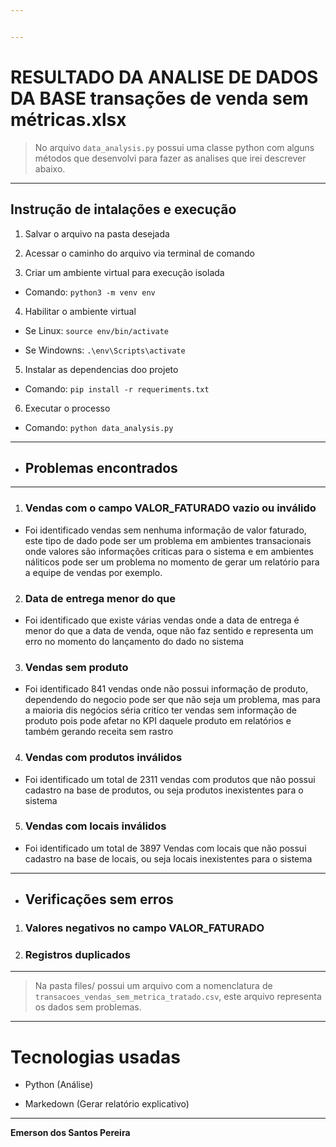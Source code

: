 ```yaml
---


---
```


<h1 id="resultado-da-analise-de-dados-da-base-transações-de-venda-sem-métricas.xlsx">RESULTADO DA ANALISE DE DADOS DA BASE transações de venda sem métricas.xlsx</h1>
<blockquote>
<p>No arquivo <code>data_analysis.py</code> possui uma classe python com alguns métodos que desenvolvi para fazer as analises que irei descrever abaixo.</p>
</blockquote>
<hr>
<h2 id="instrução-de-intalações-e-execução">Instrução de intalações e execução</h2>
<ol>
<li>
<p>Salvar o arquivo na pasta desejada</p>
</li>
<li>
<p>Acessar o caminho do arquivo via terminal de comando</p>
</li>
<li>
<p>Criar um ambiente virtual para execução isolada</p>
</li>
</ol>
<ul>
<li>Comando: <code>python3 -m venv env</code></li>
</ul>
<ol start="4">
<li>Habilitar o ambiente virtual</li>
</ol>
<ul>
<li>
<p>Se Linux: <code>source env/bin/activate</code></p>
</li>
<li>
<p>Se Windowns: <code>.\env\Scripts\activate</code></p>
</li>
</ul>
<ol start="5">
<li>Instalar as dependencias doo projeto</li>
</ol>
<ul>
<li>Comando: <code>pip install -r requeriments.txt</code></li>
</ul>
<ol start="6">
<li>Executar o processo</li>
</ol>
<ul>
<li>Comando: <code>python data_analysis.py</code></li>
</ul>
<hr>
<ul>
<li>
<h2 id="problemas-encontrados">Problemas encontrados</h2>
</li>
</ul>
<hr>
<ol>
<li>
<h3 id="vendas-com-o-campo-valor_faturado-vazio-ou-inválido">Vendas com o campo VALOR_FATURADO vazio ou inválido</h3>
</li>
</ol>
<ul>
<li>Foi identificado vendas sem nenhuma informação de valor faturado, este tipo de dado pode ser um problema em ambientes transacionais onde valores são informações criticas para o sistema e em ambientes náliticos pode ser um problema no momento de gerar um relatório para a equipe de vendas por exemplo.</li>
</ul>
<ol start="2">
<li>
<h3 id="data-de-entrega-menor-do-que">Data de entrega menor do que</h3>
</li>
</ol>
<ul>
<li>Foi identificado que existe várias vendas onde a data de entrega é menor do que a data de venda, oque não faz sentido e representa um erro no momento do lançamento do dado no sistema</li>
</ul>
<ol start="3">
<li>
<h3 id="vendas-sem-produto">Vendas sem produto</h3>
</li>
</ol>
<ul>
<li>Foi identificado 841 vendas onde não possui informação de produto, dependendo do negocio pode ser que não seja um problema, mas para a maioria dis negócios séria critíco ter vendas sem informação de produto pois pode afetar no KPI daquele produto em relatórios e também gerando receita sem rastro</li>
</ul>
<ol start="4">
<li>
<h3 id="vendas-com-produtos-inválidos">Vendas com produtos inválidos</h3>
</li>
</ol>
<ul>
<li>Foi identificado um total de 2311 vendas com produtos que não possui cadastro na base de produtos, ou seja produtos inexistentes para o sistema</li>
</ul>
<ol start="5">
<li>
<h3 id="vendas-com-locais-inválidos">Vendas com locais inválidos</h3>
</li>
</ol>
<ul>
<li>Foi identificado um total de 3897 Vendas com locais que não possui cadastro na base de locais, ou seja locais inexistentes para o sistema</li>
</ul>
<hr>
<ul>
<li>
<h2 id="verificações-sem-erros">Verificações sem erros</h2>
</li>
</ul>
<ol>
<li>
<h3 id="valores-negativos-no-campo-valor_faturado">Valores negativos no campo VALOR_FATURADO</h3>
</li>
<li>
<h3 id="registros-duplicados">Registros duplicados</h3>
</li>
</ol>
<hr>
<blockquote>
<p>Na pasta files/ possui um arquivo com a nomenclatura de <code>transacoes_vendas_sem_metrica_tratado.csv</code>, este arquivo representa os dados sem problemas.</p>
</blockquote>
<hr>
<h1 id="tecnologias-usadas">Tecnologias usadas</h1>
<ul>
<li>
<p>Python (Análise)</p>
</li>
<li>
<p>Markedown (Gerar relatório explicativo)</p>
</li>
</ul>
<hr>
<p><strong>Emerson dos Santos Pereira</strong></p>

